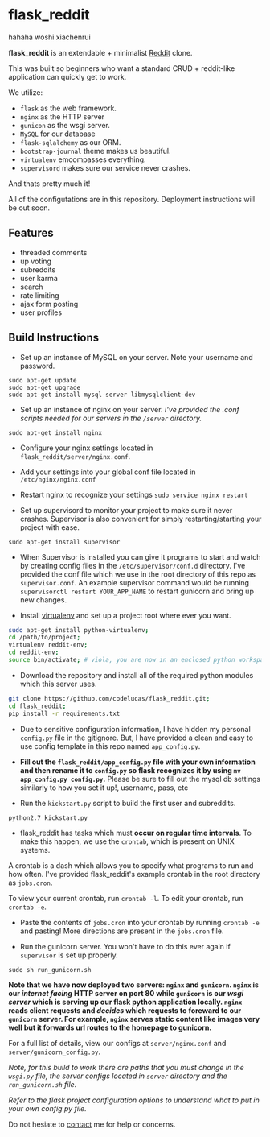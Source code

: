 flask\_reddit
=============
hahaha woshi xiachenrui

**flask_reddit** is an extendable + minimalist [Reddit](http://reddit.com) clone.

This was built so beginners who want a standard CRUD + reddit-like application
can quickly get to work.

We utilize: 
- `flask` as the web framework.
- `nginx` as the HTTP server  
- `gunicon` as the wsgi server.
- `MySQL` for our database 
- `flask-sqlalchemy` as our ORM.
- `bootstrap-journal` theme makes us beautiful.
- `virtualenv` emcompasses everything. 
- `supervisord` makes sure our service never crashes.

And thats pretty much it!

All of the configutations are in this repository. Deployment instructions 
will be out soon.

Features
--------
- threaded comments
- up voting
- subreddits
- user karma
- search
- rate limiting
- ajax form posting
- user profiles

Build Instructions
------------------

- Set up an instance of MySQL on your server. Note your username and password.

```
sudo apt-get update
sudo apt-get upgrade
sudo apt-get install mysql-server libmysqlclient-dev
```

- Set up an instance of nginx on your server. *I've provided the .conf scripts needed for our
servers in the `/server` directory.*

`sudo apt-get install nginx`

- Configure your nginx settings located in `flask_reddit/server/nginx.conf`.

- Add your settings into your global conf file located in `/etc/nginx/nginx.conf`

- Restart nginx to recognize your settings `sudo service nginx restart`

- Set up supervisord to monitor your project to make sure it never crashes.
Supervisor is also convenient for simply restarting/starting your project with ease.

`sudo apt-get install supervisor`

- When Supervisor is installed you can give it programs to start and watch by creating config 
files in the `/etc/supervisor/conf.d` directory. I've provided the conf file which we use
in the root directory of this repo as `supervisor.conf`. An example supervisor command 
would be running `supervisorctl restart YOUR_APP_NAME` to restart gunicorn and bring up new changes.

- Install [virtualenv](http://www.virtualenv.org/en/latest/virtualenv.html) and set up a project 
root where ever you want.

```bash
sudo apt-get install python-virtualenv;
cd /path/to/project;
virtualenv reddit-env;
cd reddit-env;
source bin/activate; # viola, you are now in an enclosed python workspace.
```

- Download the repository and  install all of the required python modules 
which this server uses.

```bash
git clone https://github.com/codelucas/flask_reddit.git;
cd flask_reddit;
pip install -r requirements.txt
```

- Due to sensitive configuration information, I have hidden my personal
`config.py` file in the gitignore. But, I have provided a clean and easy
to use config template in this repo named `app_config.py`. 

- **Fill out the `flask_reddit/app_config.py` file with your own information and then rename it to
`config.py` so flask recognizes it by using `mv app_config.py config.py`.**
Please be sure to fill out the mysql db settings similarly to how you set it up!, 
username, pass, etc

- Run the `kickstart.py` script to build the first user and subreddits.

`python2.7 kickstart.py`

- flask_reddit has tasks which must **occur on regular time intervals**. To make this
happen, we use the `crontab`, which is present on UNIX systems.

A crontab is a dash which allows you to specify what programs to run and how often.
I've provided flask_reddit's example crontab in the root directory as `jobs.cron`.

To view your current crontab, run `crontab -l`. To edit your crontab, run `crontab -e`.

- Paste the contents of `jobs.cron` into your crontab by running `crontab -e` and 
pasting! More directions are present in the `jobs.cron` file.

- Run the gunicorn server. You won't have to do this ever again if `supervisor` is set up
properly.

`sudo sh run_gunicorn.sh`

**Note that we have now deployed two servers: `nginx` and `gunicorn`. `nginx` is our
*internet facing* HTTP server on port 80 while `gunicorn` is our *wsgi server* which 
is serving up our flask python application locally. `nginx` reads client
requests and *decides* which requests to foreward to our `gunicorn` server. For example,
`nginx` serves static content like images very well but it forwards url routes 
to the homepage to gunicorn.**

For a full list of details, view our configs at `server/nginx.conf` and 
`server/gunicorn_config.py`.

*Note, for this build to work there are paths that you must change in the `wsgi.py` file, 
the server configs located in `server` directory and the `run_gunicorn.sh` file.*

*Refer to the flask project configuration options to understand what to put in your own
config.py file.*

Do not hesiate to <a href="http://codelucas.com">contact</a> me <Lucas Ou> for help or concerns.

